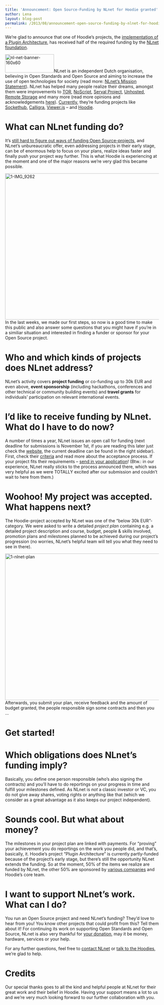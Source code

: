 ```yaml
---
title: 'Announcement: Open Source-Funding by NLnet for Hoodie granted'
author: Lena
layout: blog-post
permalink: /2013/08/announcement-open-source-funding-by-nlnet-for-hoodie-granted/
---
```

We&#8217;re glad to announce that one of Hoodie&#8217;s projects, the [implementation of a Plugin Architecture][1], has received half of the required funding by the [NLnet foundation][2].

<img class="size-full wp-image-353 alignleft" alt="nl-net-banner-160x60" src="http://blog.hood.ie/wp-content/uploads/2013/08/nl-net-banner-160x60.png" width="160" height="60" />NLnet is an independent Dutch organisation, believing in Open Standards and Open Source and aiming to increase the use of open technologies for society (read more: [NLnet&#8217;s Mission Statement][3]). NLnet has helped many people realize their dreams, amongst them were improvements to [TOR][4], [NoScript][5], [Serval Project][6], [Unhosted][7], [Remote Storage][8] and many more (read more opinions and acknowledgements [here][9]). [Currently][10], they&#8217;re funding projects like [Sockethub][11], [Calligra][12], [Viewer.js][13] &#8211; and [Hoodie][14].

# What can NLnet funding do?

It&#8217;s [still hard to figure out ways of funding Open Source-projects][15], and NLnet&#8217;s unbureaucratic offer, even addressing projects in their early stage, can be of enormous help to focus on your plans, realize ideas faster and finally push your project way further. This is what Hoodie is experiencing at the moment and one of the major reasons we&#8217;re very glad this became possible.

<img class="alignnone size-full wp-image-366" alt="1-IMG_9262" src="http://blog.hood.ie/wp-content/uploads/2013/08/1-IMG_92621.jpg" width="638" height="479" />
In the last weeks, we made our first steps, so now is a good time to make this public and also answer some questions that you might have if you&#8217;re in a similiar situation and interested in finding a funder or sponsor for your Open Source project.

# Who and which kinds of projects does NLnet address?

NLnet&#8217;s activity covers **project funding** or co-funding up to 30k EUR and even above, **event sponsorship** (including hackathons, conferences and other technical or community building events) and **travel grants** for individuals&#8217; participation on relevant international events.

# I&#8217;d like to receive funding by NLnet. What do I have to do now?

A number of times a year, NLnet issues an open call for funding (next deadline for submissions is November 1st, if you are reading this later just check the [website][2], the current deadline can be found in the right sidebar). First, check their [criteria][16] and read more about the acceptance process. If your project fits their requirements &#8211; [send in your application][17]! (Btw.: in our experience, NLnet really sticks to the process announced there, which was very helpful as we were TOTALLY excited after our submission and couldn&#8217;t wait to here from them.)

# Woohoo! My project was accepted. What happens next?

The Hoodie-project accepted by NLnet was one of the &#8220;below 30k EUR&#8221;-category. We were asked to write a detailed *project plan* containing e.g. a detailed project description and course, budget, people & skills involved, promotion plans and milestones planned to be achieved during our project&#8217;s progression (no worries, NLnet&#8217;s helpful team will tell you what they need to see in there).

<img class="alignnone size-full wp-image-365" alt="1-nlnet-plan" src="http://blog.hood.ie/wp-content/uploads/2013/08/1-nlnet-plan.jpg" width="640" height="480" />
Afterwards, you submit your plan, receive feedback and the amount of budget granted, the people responsible sign some contracts and then you &#8230;

# Get started!

# Which obligations does NLnet&#8217;s funding imply?

Basically, you define one person responsible (who&#8217;s also signing the contracts) and you&#8217;ll have to do reportings on your progress in time and fulfill your milestones defined. As NLnet is *not* a classic investor or VC, you do not give away shares, voting rights or anything like that (which we consider as a great advantage as it also keeps our project independent).

# Sounds cool. But what about money?

The milestones in your project plan are linked with payments. For &#8220;proving&#8221; your achievement you do reportings on the work you people did, and that&#8217;s, basically, it. Hoodie&#8217;s project &#8220;Plugin Architecture&#8221; is currently partly-funded because of the project&#8217;s early stage, but there&#8217;s still the opportunity NLnet extends the funding. So at the moment, 50% of the items we realize are funded by NLnet, the other 50% are sponsored by [various companies][18] and Hoodie&#8217;s core team.

# I want to support NLnet&#8217;s work. What can I do?

You run an Open Source project and need NLnet&#8217;s funding? They&#8217;d love to hear from you! You know other projects that could profit from this? Tell them about it! For continuing its work on supporting Open Standards and Open Source, NLnet is also very thankful for [your donation][19], may it be money, hardware, services or your help.

For any further questions, feel free to [contact NLnet][20] or [talk to the Hoodies][21], we&#8217;re glad to help.

# Credits

Our special thanks goes to all the kind and helpful people at NLnet for their great work and their belief in Hoodie. Having your support means a lot to us and we&#8217;re very much looking forward to our further collaboration with you.

 [1]: http://blog.hood.ie/2013/07/big-things-to-come-building-the-hoodie-plugin-architecture-making-hoodie-plugin-ready/
 [2]: http://nlnet.nl/
 [3]: http://www.nlnet.nl/foundation/
 [4]: https://www.torproject.org/
 [5]: http://noscript.net/
 [6]: http://www.servalproject.org/
 [7]: https://unhosted.org/
 [8]: http://remotestorage.io/
 [9]: http://nlnet.nl/donating/quotes.html
 [10]: http://www.nlnet.nl/project/current.html
 [11]: http://sockethub.org/
 [12]: http://www.calligra-suite.org/
 [13]: http://thz.github.com/Viewer.js/
 [14]: http://hood.ie
 [15]: https://medium.com/open-source-life/d44a1953749c
 [16]: http://www.nlnet.nl/foundation/request/application.html
 [17]: http://www.nlnet.nl/foundation/request/index.html
 [18]: http://hood.ie/sponsoring.html
 [19]: http://www.nlnet.nl/donating/
 [20]: http://www.nlnet.nl/contact/
 [21]: http://hood.ie/#plugins